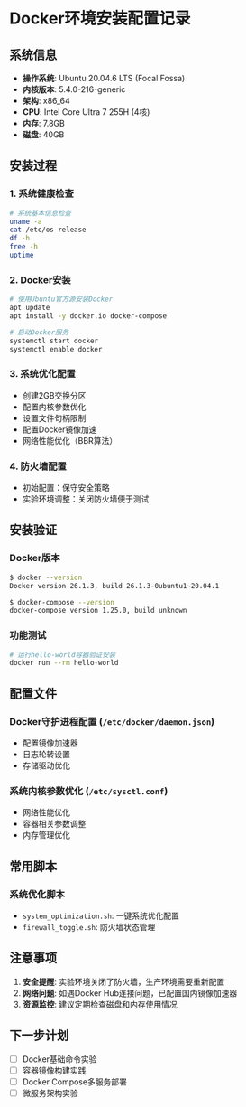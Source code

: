 # Docker环境安装配置记录

## 系统信息
- **操作系统**: Ubuntu 20.04.6 LTS (Focal Fossa)
- **内核版本**: 5.4.0-216-generic
- **架构**: x86_64
- **CPU**: Intel Core Ultra 7 255H (4核)
- **内存**: 7.8GB
- **磁盘**: 40GB

## 安装过程

### 1. 系统健康检查
```bash
# 系统基本信息检查
uname -a
cat /etc/os-release
df -h
free -h
uptime
```

### 2. Docker安装
```bash
# 使用Ubuntu官方源安装Docker
apt update
apt install -y docker.io docker-compose

# 启动Docker服务
systemctl start docker
systemctl enable docker
```

### 3. 系统优化配置
- 创建2GB交换分区
- 配置内核参数优化
- 设置文件句柄限制
- 配置Docker镜像加速
- 网络性能优化（BBR算法）

### 4. 防火墙配置
- 初始配置：保守安全策略
- 实验环境调整：关闭防火墙便于测试

## 安装验证

### Docker版本
```bash
$ docker --version
Docker version 26.1.3, build 26.1.3-0ubuntu1~20.04.1

$ docker-compose --version
docker-compose version 1.25.0, build unknown
```

### 功能测试
```bash
# 运行hello-world容器验证安装
docker run --rm hello-world
```

## 配置文件

### Docker守护进程配置 (`/etc/docker/daemon.json`)
- 配置镜像加速器
- 日志轮转设置
- 存储驱动优化

### 系统内核参数优化 (`/etc/sysctl.conf`)
- 网络性能优化
- 容器相关参数调整
- 内存管理优化

## 常用脚本

### 系统优化脚本
- `system_optimization.sh`: 一键系统优化配置
- `firewall_toggle.sh`: 防火墙状态管理

## 注意事项

1. **安全提醒**: 实验环境关闭了防火墙，生产环境需要重新配置
2. **网络问题**: 如遇Docker Hub连接问题，已配置国内镜像加速器
3. **资源监控**: 建议定期检查磁盘和内存使用情况

## 下一步计划

- [ ] Docker基础命令实验
- [ ] 容器镜像构建实践
- [ ] Docker Compose多服务部署
- [ ] 微服务架构实验